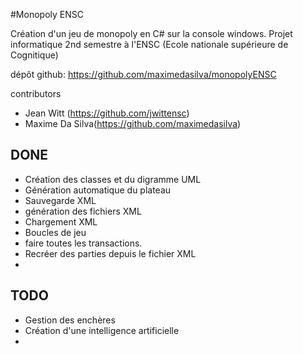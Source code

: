 #Monopoly ENSC

Création d'un jeu de monopoly en C# sur la console windows. Projet informatique 2nd semestre à l'ENSC (Ecole nationale supérieure de Cognitique)

dépôt github:
https://github.com/maximedasilva/monopolyENSC

contributors

- Jean Witt (https://github.com/jwittensc)
- Maxime Da Silva(https://github.com/maximedasilva)

DONE
-
- Création des classes et du digramme UML
- Génération automatique du plateau
- Sauvegarde XML
- génération des fichiers XML
- Chargement XML
- Boucles de jeu
- faire toutes les transactions.
- Recréer des parties depuis le fichier XML
-

TODO
-
- Gestion des enchères
- Création d'une intelligence artificielle
-
